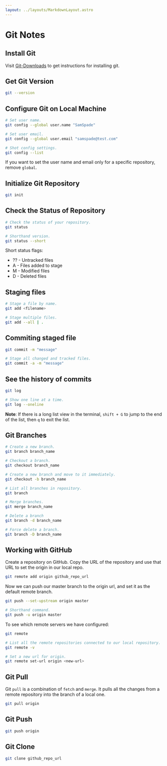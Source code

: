 ```yaml
---
layout: ../layouts/MarkdownLayout.astro
---
```


# Git Notes

## Install Git

Visit [Git-Downloads](https://www.git-scm.com/downloads) to get instructions for installing git.


## Get Git Version

```bash
git --version
```

## Configure Git on Local Machine

```bash
# Set user name.
git config --global user.name "SamSpade"

# Set user email.
git config --global user.email "samspade@test.com"

# Shot config settings.
git config --list
```

If you want to set the user name and email only for a specific repository, remove `global`.

## Initialize Git Repository

```bash
git init
```

## Check the Status of Repository

```bash
# Check the status of your repository.
git status

# Shorthand version.
git status --short
```

Short status flags:

- ?? - Untracked files
- A - Files added to stage
- M - Modified files
- D - Deleted files

## Staging files

```bash
# Stage a file by name.
git add <filename>

# Stage multiple files.
git add --all | .
```

## Commiting staged file

```bash
git commit -m "message"

# Stage all changed and tracked files.
git commit -a -m "message"
```

## See the history of commits

```bash
git log

# Show one line at a time.
git log --oneline
```

**Note**: If there is a long list view in the terminal, `shift + G` to jump to the end of the list, then `q` to exit the list.

## Git Branches

```bash
# Create a new branch.
git branch branch_name

# Checkout a branch.
git checkout branch_name

# Create a new branch and move to it immediately.
git checkout -b branch_name

# List all branches in repository.
git branch

# Merge branches.
git merge branch_name

# Delete a branch
git branch -d branch_name

# Force delete a branch.
git branch -D branch_name
```


## Working with GitHub

Create a repository on GitHub.
Copy the URL of the repository and use that URL to set the origin in our local repo.

```bash
git remote add origin github_repo_url
```

Now we can push our master branch to the origin url, and set it as the default remote branch.

```bash
git push --set-upstream origin master

# Shorthand command.
git push -u origin master
```

To see which remote servers we have configured:

```bash
git remote

# List all the remote repositories connected to our local repository.
git remote -v

# Set a new url for origin.
git remote set-url origin <new-url>
```

## Git Pull

Git ```pull``` is a combination of ```fetch``` and ```merge```. It pulls all the changes from a remote repository into the branch of a local one.

```bash
git pull origin
```

## Git Push

```bash
git push origin
```

## Git Clone

```bash
git clone github_repo_url
```